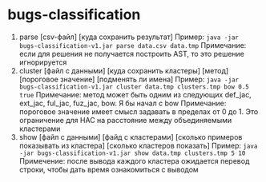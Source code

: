 ﻿# bugs-classification

1. parse [csv-файл] [куда сохранить результат]
Пример: `java -jar bugs-classification-v1.jar parse data.csv data.tmp`
Примечание: если для решения не получается построить AST, то это решение игнорируется
2. cluster [файл с данными] [куда сохранить кластеры] [метод] [пороговое значение] [подменять ли имена]
Пример: `java -jar bugs-classification-v1.jar cluster data.tmp clusters.tmp bow 0.5 true`
Примечание: метод может быть одним из следующих def_jac, ext_jac, ful_jac, fuz_jac, bow. Я бы начал с bow
Примечание: пороговое значение имеет смысл задавать в пределах от 0 до 1. Это ограничение для HAC на расстояние между объединяемыми кластерами
3. show [файл с данными] [файд с кластерами] [сколько примеров показывать из кластера] [сколько кластеров показать]
Пример: `java -jar bugs-classification-v1.jar show data.tmp clusters.tmp 5 10`
Примечение: после вывода каждого кластера ожидается перевод строки, чтобы дать время ознакомиться с выводом
